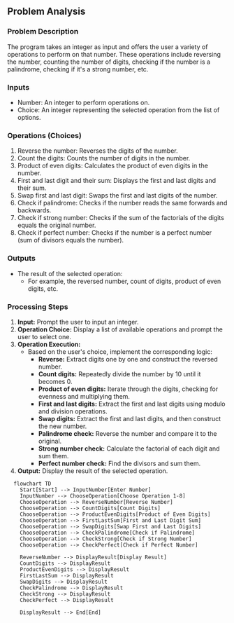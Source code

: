 ## Problem Analysis

### Problem Description
The program takes an integer as input and offers the user a variety of operations to perform on that number. These operations include reversing the number, counting the number of digits, checking if the number is a palindrome, checking if it's a strong number, etc.

### Inputs
* Number: An integer to perform operations on.
* Choice: An integer representing the selected operation from the list of options.

### Operations (Choices)
1. Reverse the number: Reverses the digits of the number.
2. Count the digits: Counts the number of digits in the number.
3. Product of even digits: Calculates the product of even digits in the number.
4. First and last digit and their sum: Displays the first and last digits and their sum.
5. Swap first and last digit: Swaps the first and last digits of the number.
6. Check if palindrome: Checks if the number reads the same forwards and backwards.
7. Check if strong number: Checks if the sum of the factorials of the digits equals the original number.
8. Check if perfect number: Checks if the number is a perfect number (sum of divisors equals the number).

### Outputs
* The result of the selected operation:
  * For example, the reversed number, count of digits, product of even digits, etc.

### Processing Steps
1. **Input:** Prompt the user to input an integer.
2. **Operation Choice:** Display a list of available operations and prompt the user to select one.
3. **Operation Execution:**
   * Based on the user's choice, implement the corresponding logic:
     * **Reverse:** Extract digits one by one and construct the reversed number.
     * **Count digits:** Repeatedly divide the number by 10 until it becomes 0.
     * **Product of even digits:** Iterate through the digits, checking for evenness and multiplying them.
     * **First and last digits:** Extract the first and last digits using modulo and division operations.
     * **Swap digits:** Extract the first and last digits, and then construct the new number.
     * **Palindrome check:** Reverse the number and compare it to the original.
     * **Strong number check:** Calculate the factorial of each digit and sum them.
     * **Perfect number check:** Find the divisors and sum them.
4. **Output:** Display the result of the selected operation.

```mermaid
  flowchart TD
    Start[Start] --> InputNumber[Enter Number]
    InputNumber --> ChooseOperation[Choose Operation 1-8]
    ChooseOperation --> ReverseNumber[Reverse Number]
    ChooseOperation --> CountDigits[Count Digits]
    ChooseOperation --> ProductEvenDigits[Product of Even Digits]
    ChooseOperation --> FirstLastSum[First and Last Digit Sum]
    ChooseOperation --> SwapDigits[Swap First and Last Digits]
    ChooseOperation --> CheckPalindrome[Check if Palindrome]
    ChooseOperation --> CheckStrong[Check if Strong Number]
    ChooseOperation --> CheckPerfect[Check if Perfect Number]
    
    ReverseNumber --> DisplayResult[Display Result]
    CountDigits --> DisplayResult
    ProductEvenDigits --> DisplayResult
    FirstLastSum --> DisplayResult
    SwapDigits --> DisplayResult
    CheckPalindrome --> DisplayResult
    CheckStrong --> DisplayResult
    CheckPerfect --> DisplayResult

    DisplayResult --> End[End]
```
